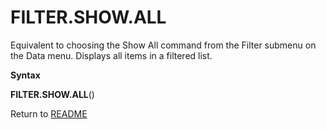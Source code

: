 # FILTER.SHOW.ALL

Equivalent to choosing the Show All command from the Filter submenu on
the Data menu. Displays all items in a filtered list.

**Syntax**

**FILTER.SHOW.ALL**()



Return to [README](README.md#F)

